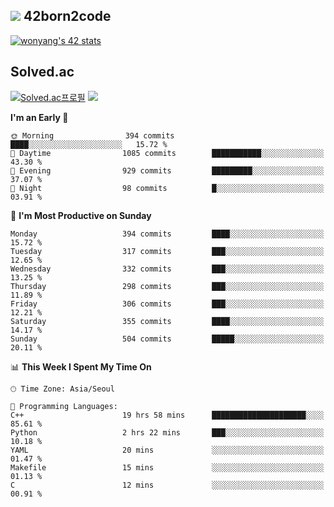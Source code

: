 
## <img src="https://img.shields.io/badge/-000000?style=flat&logo=42&logoColor=white"> 42born2code
<!--[![wonyang's 42 stats](https://badge42.vercel.app/api/v2/cl5nhe5b6007809kydha7ht42/stats?cursusId=21&coalitionId=88)](https://profile.intra.42.fr/users/wonyang)-->

[![wonyang's 42 stats](https://badge.mediaplus.ma/starryblue/wonyang?1337Badge=off&UM6P=off)](https://github.com/oakoudad/badge42)

## Solved.ac
[![Solved.ac프로필](http://mazassumnida.wtf/api/v2/generate_badge?boj=bennyws)](https://solved.ac/bennyws)
<a href="https://solved.ac/bennyws"><img src="http://mazandi.herokuapp.com/api?handle=bennyws&theme=cold"/></a>

<!--START_SECTION:waka-->
**I'm an Early 🐤** 

```text
🌞 Morning                394 commits         ████░░░░░░░░░░░░░░░░░░░░░   15.72 % 
🌆 Daytime                1085 commits        ███████████░░░░░░░░░░░░░░   43.30 % 
🌃 Evening                929 commits         █████████░░░░░░░░░░░░░░░░   37.07 % 
🌙 Night                  98 commits          █░░░░░░░░░░░░░░░░░░░░░░░░   03.91 % 
```
📅 **I'm Most Productive on Sunday** 

```text
Monday                   394 commits         ████░░░░░░░░░░░░░░░░░░░░░   15.72 % 
Tuesday                  317 commits         ███░░░░░░░░░░░░░░░░░░░░░░   12.65 % 
Wednesday                332 commits         ███░░░░░░░░░░░░░░░░░░░░░░   13.25 % 
Thursday                 298 commits         ███░░░░░░░░░░░░░░░░░░░░░░   11.89 % 
Friday                   306 commits         ███░░░░░░░░░░░░░░░░░░░░░░   12.21 % 
Saturday                 355 commits         ████░░░░░░░░░░░░░░░░░░░░░   14.17 % 
Sunday                   504 commits         █████░░░░░░░░░░░░░░░░░░░░   20.11 % 
```


📊 **This Week I Spent My Time On** 

```text
🕑︎ Time Zone: Asia/Seoul

💬 Programming Languages: 
C++                      19 hrs 58 mins      █████████████████████░░░░   85.61 % 
Python                   2 hrs 22 mins       ███░░░░░░░░░░░░░░░░░░░░░░   10.18 % 
YAML                     20 mins             ░░░░░░░░░░░░░░░░░░░░░░░░░   01.47 % 
Makefile                 15 mins             ░░░░░░░░░░░░░░░░░░░░░░░░░   01.13 % 
C                        12 mins             ░░░░░░░░░░░░░░░░░░░░░░░░░   00.91 % 
```


<!--END_SECTION:waka-->
